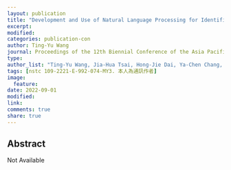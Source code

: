 ```yaml
---
layout: publication
title: "Development and Use of Natural Language Processing for Identification of Lung Cancer Registration Data Elements using Unstructured Electronic Health Records"
excerpt:
modified:
categories: publication-con
author: Ting-Yu Wang
journal: Proceedings of the 12th Biennial Conference of the Asia Pacific Association for Medical Informatics, Taipei,
type: 
author_list: "Ting-Yu Wang, Jia-Hua Tsai, Hong-Jie Dai, Ya-Chen Chang, Shu-Jung Yu, Yi- Wen Shen, Cheng-Jiun Huang, Chia-Hsuan Tsai, Ching-Yun Wang, Hsiao-Jou Chen, Pei-Shan Weng, You-Xiang Lin, Sheng-Wei Chen, Ming-Ju Tsai, Shian- Fei Juang, Su-Ying Wu, Wen-Tsung Tsai, Ming-Yii Huang, Chih-Jen Huang, Chih-Jen Yang, Ping-Zun Liu, Chiao-Wen Huang, Chi-Yen Huang, Inn-Wen Chong, Yi-Hsin Yang"
tags: [nstc 109-2221-E-992-074-MY3. 本人為通訊作者]
image:
  feature:
date: 2022-09-01
modified: 
link: 
comments: true
share: true
---
```


## Abstract

Not Available
